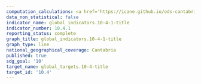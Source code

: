 ```yaml
---
computation_calculations: <a href='https://icane.github.io/ods-cantabria/assets/pdf/10.4.1.1.pdf' target='_blank'>Proporción del PIB generada por el trabajo asalariado</a>
data_non_statistical: false
indicator_name: global_indicators.10-4-1-title
indicator_number: 10.4.1
reporting_status: complete
graph_title: global_indicators.10-4-1-title
graph_type: line
national_geographical_coverage: Cantabria
published: true
sdg_goal: '10'
target_name: global_targets.10-4-title
target_id: '10.4'
---
```

